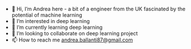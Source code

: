 - 👋 Hi, I’m Andrea here - a bit of a engineer from the UK fascinated by the potential of machine learning 
- 👀 I’m interested in deep learning
- 🌱 I’m currently learning deep learning
- 💞️ I’m looking to collaborate on deep learning project
- 📫 How to reach me andrea.ballanti87@gmail.com

<!---
ABallanti/ABallanti is a ✨ special ✨ repository because its `README.md` (this file) appears on your GitHub profile.
You can click the Preview link to take a look at your changes.
--->
